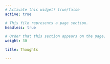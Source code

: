 ```yaml
---
# Activate this widget? true/false
active: true

# This file represents a page section.
headless: true

# Order that this section appears on the page.
weight: 30

title: Thoughts

---
```






